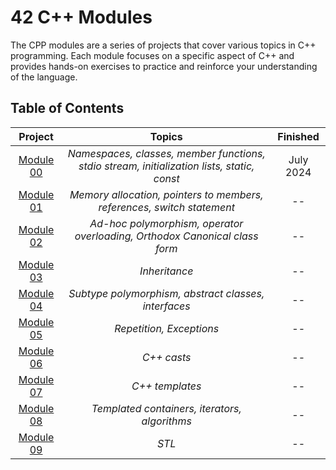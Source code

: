 # 42 C++ Modules

The CPP modules are a series of projects that cover various topics in C++ programming. Each module focuses on a specific aspect of C++ and provides hands-on exercises to practice and reinforce your understanding of the language.

## Table of Contents
| Project | Topics | Finished |
| :-----: | :----: | :------: |
| [Module 00](./00) | _Namespaces, classes, member functions, stdio stream, initialization lists, static, const_  | July 2024 |
| [Module 01](./01) | _Memory allocation, pointers to members, references, switch statement_ | -- |
| [Module 02](./02) | _Ad-hoc polymorphism, operator overloading, Orthodox Canonical class form_ | -- |
| [Module 03](./03) | _Inheritance_ | -- |
| [Module 04](./04) | _Subtype polymorphism, abstract classes, interfaces_ | -- |
| [Module 05](./05) | _Repetition, Exceptions_ | -- |
| [Module 06](./06) | _C++ casts_ | -- |
| [Module 07](./07) | _C++ templates_ | -- |
| [Module 08](./08) | _Templated containers, iterators, algorithms_ | -- |
| [Module 09](./09) | _STL_ | -- |